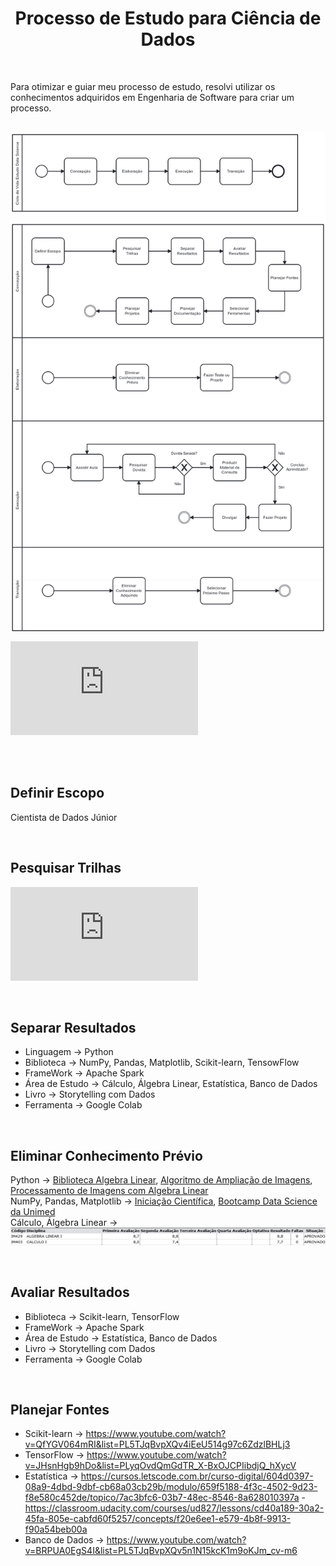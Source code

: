 <h1 align="center">
Processo de Estudo para Ciência de Dados
</h1>

<br>

Para otimizar e guiar meu processo de estudo, resolvi utilizar os conhecimentos adquiridos em Engenharia de Software para criar um processo.

<br>

<img align="center" width="700" height="800" src="https://github.com/DirceuSilvestre/Meu-Trajeto/blob/main/Imagens/Processo%20Estudo%20Ciencia%20de%20Dados.png" />

<br>

![Documento da descrição simplificada de cada atividade](https://github.com/DirceuSilvestre/Meu-Trajeto/blob/main/Arquivos/Processo%20Estudo%20Ci%C3%AAncia%20de%20Dados.pdf)

<br>
<br>

## Definir Escopo

Cientista de Dados Júnior

<br>

## Pesquisar Trilhas

![Resultados da Pesquisa](https://github.com/DirceuSilvestre/Meu-Trajeto/blob/main/Arquivos/Trilhas%20Pesquisadas.txt) 

<br>

## Separar Resultados

* Linguagem -> Python
* Biblioteca -> NumPy, Pandas, Matplotlib, Scikit-learn, TensowFlow
* FrameWork -> Apache Spark
* Área de Estudo -> Cálculo, Álgebra Linear, Estatística, Banco de Dados
* Livro -> Storytelling com Dados
* Ferramenta -> Google Colab

<br>

## Eliminar Conhecimento Prévio

Python -> [Biblioteca Algebra Linear](https://github.com/DirceuSilvestre/Biblioteca-Algebra-Linear), [Algoritmo de Ampliação de Imagens](https://github.com/DirceuSilvestre/Algoritmo-Ampliacao-de-Imagens), [Processamento de Imagens com Algebra Linear](https://github.com/DirceuSilvestre/Processamento-de-Imagens-com-Algebra-Linear) <br>
NumPy, Pandas, Matplotlib -> [Iniciação Científica](https://github.com/DirceuSilvestre/Meu-Trajeto/blob/main/C%C3%B3digos/IniciacaoCientifica.ipynb), [Bootcamp Data Science da Unimed](https://github.com/DirceuSilvestre/Bootcamp-DS-Unimed) <br>
Cálculo, Álgebra Linear -> <img src="https://github.com/DirceuSilvestre/Meu-Trajeto/blob/main/Imagens/calculo1.png"/>

<br>

## Avaliar Resultados

* Biblioteca -> Scikit-learn, TensorFlow
* FrameWork -> Apache Spark
* Área de Estudo -> Estatística, Banco de Dados
* Livro -> Storytelling com Dados
* Ferramenta -> Google Colab

<br>

## Planejar Fontes

* Scikit-learn -> https://www.youtube.com/watch?v=QfYGV064mRI&list=PL5TJqBvpXQv4iEeU514g97c6ZdzlBHLj3
* TensorFlow -> https://www.youtube.com/watch?v=JHsnHgb9hDo&list=PLyqOvdQmGdTR_X-BxOJCPIibdjQ_hXycV
* Estatística -> https://cursos.letscode.com.br/curso-digital/604d0397-08a9-4dbd-9dbf-cb68a03cb29b/modulo/659f5188-4f3c-4502-9d23-f8e580c452de/topico/7ac3bfc6-03b7-48ec-8546-8a628010397a - https://classroom.udacity.com/courses/ud827/lessons/cd40a189-30a2-45fa-805e-cabfd60f5257/concepts/f20e6ee1-e579-4b8f-9913-f90a54beb00a
* Banco de Dados -> https://www.youtube.com/watch?v=BRPUA0EgS4I&list=PL5TJqBvpXQv5n1N15kcK1m9oKJm_cv-m6

